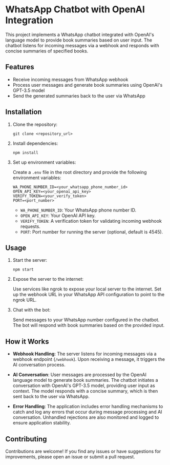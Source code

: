 # WhatsApp Chatbot with OpenAI Integration

This project implements a WhatsApp chatbot integrated with OpenAI's language model to provide book summaries based on user input. The chatbot listens for incoming messages via a webhook and responds with concise summaries of specified books.

## Features

- Receive incoming messages from WhatsApp webhook
- Process user messages and generate book summaries using OpenAI's GPT-3.5 model
- Send the generated summaries back to the user via WhatsApp

## Installation

1. Clone the repository:

   ```
   git clone <repository_url>
   ```

2. Install dependencies:

   ```
   npm install
   ```

3. Set up environment variables:

   Create a `.env` file in the root directory and provide the following environment variables:

   ```
   WA_PHONE_NUMBER_ID=<your_whatsapp_phone_number_id>
   OPEN_API_KEY=<your_openai_api_key>
   VERIFY_TOKEN=<your_verify_token>
   PORT=<port_number>
   ```

   - `WA_PHONE_NUMBER_ID`: Your WhatsApp phone number ID.
   - `OPEN_API_KEY`: Your OpenAI API key.
   - `VERIFY_TOKEN`: A verification token for validating incoming webhook requests.
   - `PORT`: Port number for running the server (optional, default is 4545).

## Usage

1. Start the server:

   ```
   npm start
   ```

2. Expose the server to the internet:

   Use services like ngrok to expose your local server to the internet. Set up the webhook URL in your WhatsApp API configuration to point to the ngrok URL.

3. Chat with the bot:

   Send messages to your WhatsApp number configured in the chatbot. The bot will respond with book summaries based on the provided input.

## How it Works

- **Webhook Handling**: The server listens for incoming messages via a webhook endpoint (`/webhook`). Upon receiving a message, it triggers the AI conversation process.
- **AI Conversation**: User messages are processed by the OpenAI language model to generate book summaries. The chatbot initiates a conversation with OpenAI's GPT-3.5 model, providing user input as context. The model responds with a concise summary, which is then sent back to the user via WhatsApp.

- **Error Handling**: The application includes error handling mechanisms to catch and log any errors that occur during message processing and AI conversation. Unhandled rejections are also monitored and logged to ensure application stability.

## Contributing

Contributions are welcome! If you find any issues or have suggestions for improvements, please open an issue or submit a pull request.

